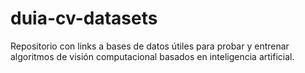 # duia-cv-datasets
Repositorio con links a bases de datos útiles para probar y entrenar algoritmos de visión computacional basados en inteligencia artificial.
